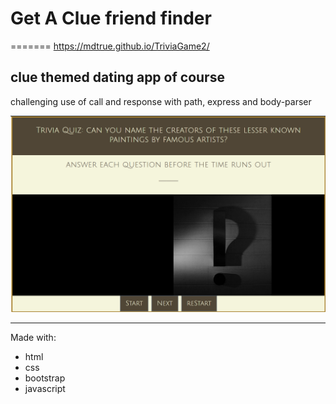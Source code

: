 # Get A Clue friend finder
=======
https://mdtrue.github.io/TriviaGame2/
## clue themed dating app of course
challenging use of call and response with path, express and body-parser

![Game Image](https://github.com/MDTrue/TriviaGame2/blob/master/assets/images/artTrivia.PNG)

---

Made with:

  * html
  * css
  * bootstrap
  * javascript
  
